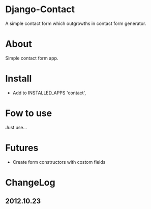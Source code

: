 # Django-Contact
A simple contact form which outgrowths in contact form generator.

# About
Simple contact form app.

# Install
* Add to INSTALLED_APPS 'contact',

# Fow to use
Just use...

# Futures
* Create form constructors with costom fields

# ChangeLog
## 2012.10.23
